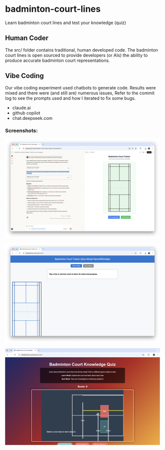# badminton-court-lines

Learn badminton court lines and test your knowledge (quiz)

## Human Coder

The src/ folder contains traditional, human developed code. The badminton
court lines is open sourced to provide developers (or AIs) the ability to
produce accurate badminton court representations.

## Vibe Coding

Our vibe coding experiment used chatbots to generate code. Results were mixed
and there were (and still are) numerous issues, Refer to the commit log to see
the prompts used and how I iterated to fix some bugs.

* claude.ai
* github copilot
* chat.deepseek.com

### Screenshots:

![claude.ai playground screenshot](/claude-ai/Screenshot.png)

![github copilot screenshot](/github-copilot/Screenshot.png)

![deepseek screenshot](/deepseek/Screenshot.png)
